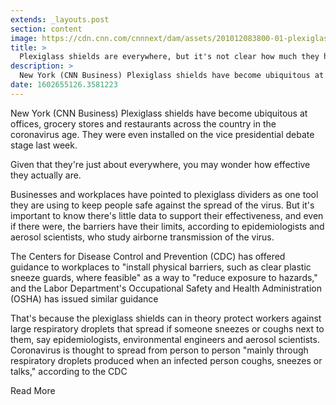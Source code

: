 ```yaml
--- 
extends: _layouts.post 
section: content 
image: https://cdn.cnn.com/cnnnext/dam/assets/201012083800-01-plexiglass-divider-coronavirus-0820-super-tease.jpg 
title: > 
  Plexiglass shields are everywhere, but it's not clear how much they help 
description: > 
  New York (CNN Business) Plexiglass shields have become ubiquitous at offices, grocery stores and restaurants across the country in the coronavirus age.They were even installed on the vice presidential debate stage last week.Given that they're just about everywhere, you may wonder how effective they actually are.Businesses and workplaces have pointed to plexiglass dividers as one tool they are using to keep people safe against the spread of the virus.Coronavirus is thought to spread from person to person "mainly through respiratory droplets produced when an infected person coughs, sneezes or talks," according to the CDCRead More 
date: 1602655126.3581223 
--- 
```

New York (CNN Business) Plexiglass shields have become ubiquitous at offices, grocery stores and restaurants across the country in the coronavirus age. They were even installed on the vice presidential debate stage last week.

Given that they're just about everywhere, you may wonder how effective they actually are.

Businesses and workplaces have pointed to plexiglass dividers as one tool they are using to keep people safe against the spread of the virus. But it's important to know there's little data to support their effectiveness, and even if there were, the barriers have their limits, according to epidemiologists and aerosol scientists, who study airborne transmission of the virus.

The Centers for Disease Control and Prevention (CDC) has offered guidance to workplaces to "install physical barriers, such as clear plastic sneeze guards, where feasible" as a way to "reduce exposure to hazards," and the Labor Department's Occupational Safety and Health Administration (OSHA) has issued similar guidance

That's because the plexiglass shields can in theory protect workers against large respiratory droplets that spread if someone sneezes or coughs next to them, say epidemiologists, environmental engineers and aerosol scientists. Coronavirus is thought to spread from person to person "mainly through respiratory droplets produced when an infected person coughs, sneezes or talks," according to the CDC

Read More
